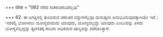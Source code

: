 +++
title = "062 ನೆರೆದ ಸಚರಾಚರವಿದೆಲ್ಲವು"

+++
62. ಈ ಜಗತ್ತಿನಲ್ಲಿ ತುಂಬಿರುವ ಚರಾಚರ ವಸ್ತುಗಳೆಲ್ಲವೂ ಮನುಷ್ಯನು ಅನುಭವಿಸುವುದಕ್ಕಾಗಿಯೇ ಇದೆ ; ಇದರಲ್ಲಿ ಭೋಗಿಸಲು ಯೋಗ್ಯವಾದುದು ಯಾವುದು, ಯೋಗ್ಯವಲ್ಲದ್ದು ಯಾವುದು ಎಂಬುದನ್ನು ತಿಳಿದು ಭೋಗ್ಯವಲ್ಲದ್ದನ್ನು ತ್ಯಜಿಸತಕ್ಕ ರಾಜರು ಅಧಿಕವಾದ ಪುಣ್ಯವನ್ನು ಪಡೆಯುತ್ತಾರೆ.